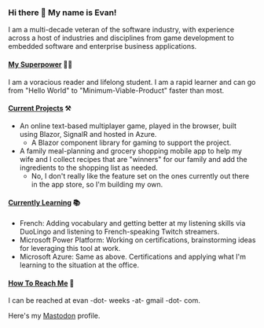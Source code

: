 ### Hi there 👋 My name is Evan!
I am a multi-decade veteran of the software industry, with experience across a host of industries and disciplines from game development to embedded software and enterprise business applications.

#### <ins>My Superpower</ins> 🦸‍♂️
I am a voracious reader and lifelong student. I am a rapid learner and can go from "Hello World" to "Minimum-Viable-Product" faster than most.

#### <ins>Current Projects</ins> ⚒
- An online text-based multiplayer game, played in the browser, built using Blazor, SignalR and hosted in Azure.
  - A Blazor component library for gaming to support the project.
- A family meal-planning and grocery shopping mobile app to help my wife and I collect recipes that are "winners" for our family and add the ingredients to the shopping list as needed.
  - No, I don't really like the feature set on the ones currently out there in the app store, so I'm building my own.

#### <ins>Currently Learning</ins> 📚
- French: Adding vocabulary and getting better at my listening skills via DuoLingo and listening to French-speaking Twitch streamers.
- Microsoft Power Platform: Working on certifications, brainstorming ideas for leveraging this tool at work.
- Microsoft Azure: Same as above. Certifications and applying what I'm learning to the situation at the office.

#### <ins>How To Reach Me</ins> 📨
I can be reached at evan -dot- weeks -at- gmail -dot- com.

Here's my <a rel="me" href="https://hachyderm.io/@innoxiosmors">Mastodon</a> profile.

<!--
**EvanWeeks/EvanWeeks** is a ✨ _special_ ✨ repository because its `README.md` (this file) appears on your GitHub profile.

Here are some ideas to get you started:

- 🔭 I’m currently working on ...
- 🌱 I’m currently learning ...
- 👯 I’m looking to collaborate on ...
- 🤔 I’m looking for help with ...
- 💬 Ask me about ...
- 📫 How to reach me: ...
- 😄 Pronouns: ...
- ⚡ Fun fact: ...
-->
